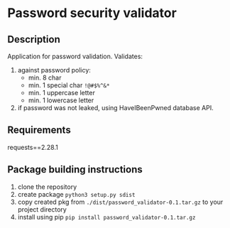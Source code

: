 # Password security validator
## Description
Application for password validation.
Validates:
1. against password policy:
    - min. 8 char
    - min. 1 special char `!@#$%^&*`
    - min. 1 uppercase letter
    - min. 1 lowercase letter
2. if password was not leaked, using HaveIBeenPwned database API.

## Requirements
requests==2.28.1

## Package building instructions
1. clone the repository
2. create package `python3 setup.py sdist`
3. copy created pkg from `./dist/password_validator-0.1.tar.gz` to your project directory
4. install using pip `pip install password_validator-0.1.tar.gz`